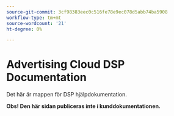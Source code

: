 ```yaml
---
source-git-commit: 3cf98383eec0c516fe78e9ec078d5abb74ba5908
workflow-type: tm+mt
source-wordcount: '21'
ht-degree: 0%

---
```

# Advertising Cloud DSP Documentation

Det här är mappen för DSP hjälpdokumentation.

**Obs! Den här sidan publiceras inte i kunddokumentationen.**
